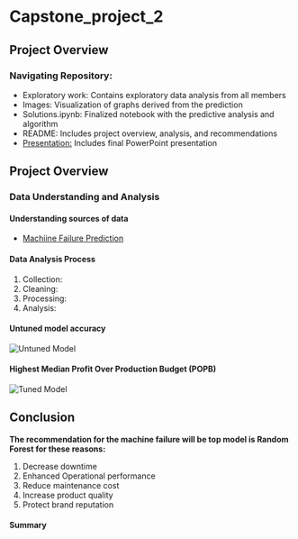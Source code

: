 # Capstone_project_2
## Project Overview

### Navigating Repository:
* Exploratory work: Contains exploratory data analysis from all members
* Images: Visualization of graphs derived from the prediction
* Solutions.ipynb: Finalized notebook with the predictive analysis and algorithm
* README: Includes project overview, analysis, and recommendations
* [Presentation:](https://github.com/ToluAkinlabi/capstone_project_2/blob/main/presentation.pdf) Includes final PowerPoint presentation


## Project Overview


### Data Understanding and Analysis

#### Understanding sources of data
* [Machiine Failure Prediction](https://www.kaggle.com/datasets/dineshmanikanta/machine-failure-predictions/data)

#### Data Analysis Process

 1. Collection: 
 2. Cleaning:
 3. Processing: 
 4. Analysis: 


#### Untuned model accuracy
![Untuned Model]([https://raw.githubusercontent.com/ToluAkinlabi/capstone_project_2/main/images/untuned_model_accuracy_smooth_gradient.svg])

#### Highest Median Profit Over Production Budget (POPB)
![Tuned Model]([https://raw.githubusercontent.com/ToluAkinlabi/capstone_project_2/main/images/tuned_model_accuracy.svg])


## Conclusion

**The recommendation for the machine failure will be top model is Random Forest for these reasons:**

1. Decrease downtime
2. Enhanced Operational performance
3. Reduce maintenance cost
4. Increase product quality
5. Protect brand reputation

#### Summary

